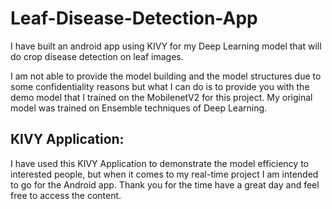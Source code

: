 # Leaf-Disease-Detection-App
I have built an android app using KIVY for my Deep Learning model that will do crop disease detection on leaf images.

I am not able to provide the model building and the model structures due to some confidentiality reasons but what I can do is to provide you with the demo model that I trained on the MobilenetV2 for this project. My original model was trained on Ensemble techniques of Deep Learning. 

## KIVY Application:
I have used this KIVY Application to demonstrate the model efficiency to interested people, but when it comes to my real-time project I am intended to go for the Android app. Thank you for the time have a great day and feel free to access the content.
